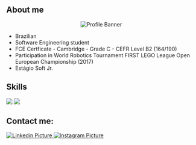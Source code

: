 ## About me
<div align="center">
  <img src="https://user-images.githubusercontent.com/129913960/232249120-f9167bc5-b140-45ff-aeed-ae56e80f947e.png" alt="Profile Banner">
</div>

<div align="left">
  <ul>
    <li>Brazilian</li>
    <li>Software Engineering student </li>
    <li>FCE Certficate - Cambridge - Grade C - CEFR Level B2 (164/190) 󠁧󠁢󠁥󠁮</li>
    <li>Participation in World Robotics Tournament FIRST LEGO League Open European Championship (2017)</li>
    <li>Estágio Soft Jr.</li>
  </ul>
 </div>
 
## Skills
<div>
  <img src="https://user-images.githubusercontent.com/129913960/232250121-1b14453a-de85-457f-a1d8-9ae6845128af.png">
  <img src="https://user-images.githubusercontent.com/129913960/232250151-aa0ebbb6-2dd9-4f2e-9007-8c4b99a0261a.png" >

 
## Contact me:
 <div>
  <a href="https://www.linkedin.com/in/madu-furini-0ab565269/"> 
    <img src="https://user-images.githubusercontent.com/129913960/232249843-9a5064c3-61c0-4098-b3a3-6ce4dabae974.png" alt="Linkedin Picture">
  </a>
  <a href="https://www.instagram.com/madu_furini/"> 
    <img src="https://user-images.githubusercontent.com/129913960/232249935-c9efac98-03cf-45d7-ad60-7549d603f39f.png" alt="Instagram Picture">
  </a>
   
  </div>

